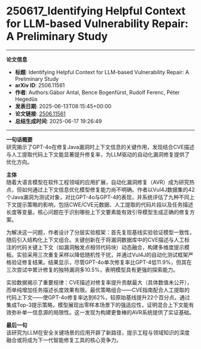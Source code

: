 # 250617_Identifying Helpful Context for LLM-based Vulnerability Repair: A Preliminary Study

---
**论文信息**

- **标题**: Identifying Helpful Context for LLM-based Vulnerability Repair: A Preliminary Study
- **arXiv ID**: 2506.11561
- **作者**: Authors:Gábor Antal, Bence Bogenfürst, Rudolf Ferenc, Péter Hegedűs
- **发表日期**: 2025-06-13T08:15:45+00:00
- **论文链接**: [2506.11561](https://arxiv.org/abs/2506.11561)
- **总结生成时间**: 2025-06-17 19:26:49

---

**一句话概要**  
研究揭示了GPT-4o在修复Java漏洞时上下文信息的关键作用，发现结合CVE描述与人工提取代码上下文能显著提升修复率，为LLM驱动的自动化漏洞修复提供了优化方向。

**主体**  
随着大语言模型在软件工程领域的应用扩展，自动化漏洞修复（AVR）成为研究热点，但如何通过上下文信息优化模型修复能力尚不明确。作者以Vul4J数据集的42个Java漏洞为测试对象，对比GPT-4o与GPT-4的表现，并系统评估了九种不同上下文提示策略的影响，包括CWE/CVE元数据、人工提取的代码片段以及任务描述长度等变量。核心问题在于识别哪些上下文要素能有效引导模型生成正确的修复方案。

为解决这一问题，作者设计了分层实验框架：首先复现基线实验验证模型一致性，随后引入结构化上下文组合。关键创新在于将漏洞数据库中的CVE描述与人工标注的代码关键上下文（如漏洞触发点相邻代码块）动态融合，构建多维度提示模板。实验采用三次重复采样以降低随机性干扰，并通过Vul4J的自动化测试框架严格验证修复结果。结果显示，尽管GPT-4o单次修复率比GPT-4低11.9%，但其在三次尝试中累计修复的独特漏洞多10.5%，表明模型具有更强的探索能力。

实验数据揭示了重要规律：CVE描述对修复率提升贡献最大（具体数值未公开），而单纯增加任务描述长度效果有限。最优策略组合——CVE指南配合人工提取的代码上下文——使GPT-4o修复率达到62%，较原始基线提升22个百分点。通过集成Top-3提示策略，模型展现出零样本场景下的强适应性，证明混合上下文能有效弥补单一信息源的局限性。这一发现为构建更鲁棒的AVR系统提供了实证基础。

**最后一句**  
该研究为LLM在安全关键场景的应用开辟了新路径，提示工程与领域知识的深度融合或将成为下一代智能修复工具的核心竞争力。